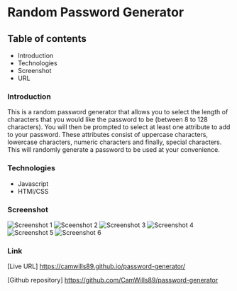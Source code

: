 # Random Password Generator
## Table of contents
* Introduction
* Technologies
* Screenshot
* URL

### Introduction
This is a random password generator that allows you to select the length of characters that you would like the password to be (between 8 to 128 characters). You will then be prompted to select at least one attribute to add to your password. These attributes consist of uppercase characters, lowercase characters, numeric characters and finally, special characters. This will randomly generate a password to be used at your convenience. 

### Technologies
* Javascript
* HTMl/CSS

### Screenshot

![Screenshot 1](https://user-images.githubusercontent.com/68020747/90261971-4c0eba80-de13-11ea-8a03-4b49d7b97f3b.png)
![Sceenshot 2](https://user-images.githubusercontent.com/68020747/90262023-5cbf3080-de13-11ea-9fff-09207c00f8c3.PNG)
![Screenshot 3](https://user-images.githubusercontent.com/68020747/90262082-706a9700-de13-11ea-91eb-011a30706366.PNG)
![Screenshot 4](https://user-images.githubusercontent.com/68020747/90262120-7e201c80-de13-11ea-89cf-608c326be38d.PNG)
![Screenshot 5](https://user-images.githubusercontent.com/68020747/90262138-837d6700-de13-11ea-8d7c-3db4fc98d975.PNG)
![Screenshot 6](https://user-images.githubusercontent.com/68020747/90262148-89734800-de13-11ea-8ed9-d55c08d19b1a.PNG)

### Link

[Live URL] https://camwills89.github.io/password-generator/

[Github repository] https://github.com/CamWills89/password-generator

